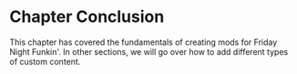 # Chapter Conclusion

This chapter has covered the fundamentals of creating mods for Friday Night Funkin'. In other sections, we will go over how to add different types of custom content.

